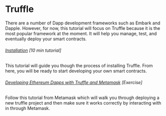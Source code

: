 # Truffle

There are a number of Dapp development frameworks such as Embark and Dapple.  However, for now, this tutorial will focus on Truffle because it is the most popular framework at the moment. It will help you manage, test, and eventually deploy your smart contracts.

###### [Installation](http://truffleframework.com/docs/getting_started/installation) \[10 min tutorial\]

This tutorial will guide you though the process of installing Truffle. From here, you will be ready to start developing your own smart contracts.

###### [Developing Ethereum Dapps with Truffle and Metamask](https://medium.com/metamask/developing-ethereum-dapps-with-truffle-and-metamask-aa8ad7e363ba) \[Exercise\]

Follow this tutorial from Metamask which will walk you through deploying a new truffle project and then make sure it works correctly by interacting with in through Metamask.


